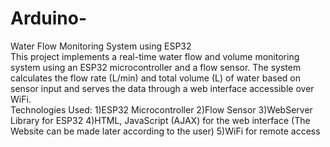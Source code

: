 # Arduino-
Water Flow Monitoring System using ESP32
<br>
This project implements a real-time water flow and volume monitoring system using an ESP32 microcontroller and a flow sensor. The system calculates the flow rate (L/min) and total volume (L) of water based on sensor input and serves the data through a web interface accessible over WiFi.
<br>
Technologies Used:
1)ESP32 Microcontroller
2)Flow Sensor
3)WebServer Library for ESP32
4)HTML, JavaScript (AJAX) for the web interface (The Website can be made later according to the user)
5)WiFi for remote access

